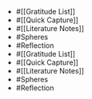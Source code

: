 - #[[Gratitude List]]
- #[[Quick Capture]]
- #[[Literature Notes]]
- #Spheres 
- #Reflection
- #[[Gratitude List]]
- #[[Quick Capture]]
- #[[Literature Notes]]
- #Spheres 
- #Reflection
